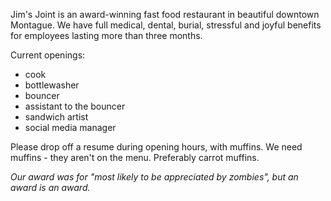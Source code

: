 Jim's Joint is an award-winning fast food restaurant in beautiful downtown Montague.
We have full medical, dental, burial,  stressful and joyful benefits for 
employees lasting more than three months.

Current openings:

- cook
- bottlewasher
- bouncer
- assistant to the bouncer
- sandwich artist
- social media manager

Please drop off a resume during opening hours, with muffins. We need muffins - they
aren't on the menu. Preferably carrot muffins.

_Our award was for "most likely to be appreciated by zombies",
but an award is an award._